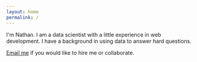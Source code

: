 ```yaml
---
layout: home
permalink: /
---
```


I'm Nathan. I am a data scientist with a little experience in web development. I have a background in using data to answer hard questions.

[Email me](mailto:shep.nathan.d@gmail.com) if you would like to hire me or collaborate.